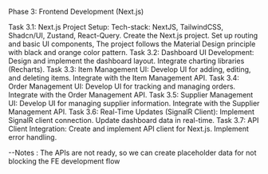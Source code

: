 Phase 3: Frontend Development (Next.js)

Task 3.1: Next.js Project Setup:
Tech-stack: NextJS, TailwindCSS, Shadcn/UI, Zustand, React-Query.
Create the Next.js project.
Set up routing and basic UI components, 
The project follows the Material Design principle with black and orange color pattern.
Task 3.2: Dashboard UI Development:
Design and implement the dashboard layout.
Integrate charting libraries (Recharts).
Task 3.3: Item Management UI:
Develop UI for adding, editing, and deleting items.
Integrate with the Item Management API.
Task 3.4: Order Management UI:
Develop UI for tracking and managing orders.
Integrate with the Order Management API.
Task 3.5: Supplier Management UI:
Develop UI for managing supplier information.
Integrate with the Supplier Management API.
Task 3.6: Real-Time Updates (SignalR Client):
Implement SignalR client connection.
Update dashboard data in real-time.
Task 3.7: API Client Integration:
Create and implement API client for Next.js.
Implement error handling.


--Notes : The APIs are not ready, so we can create placeholder data for not blocking the FE development flow
